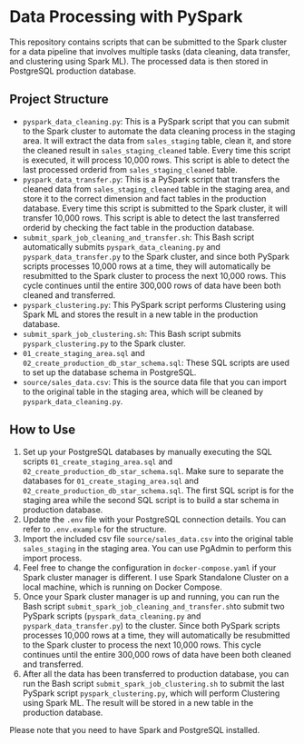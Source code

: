 # Data Processing with PySpark

This repository contains scripts that can be submitted to the Spark cluster for a data pipeline that involves multiple tasks (data cleaning, data transfer, and clustering using Spark ML). The processed data is then stored in PostgreSQL production database.

## Project Structure

- `pyspark_data_cleaning.py`: This is a PySpark script that you can submit to the Spark cluster to automate the data cleaning process in the staging area. It will extract the data from `sales_staging` table, clean it, and store the cleaned result in `sales_staging_cleaned` table. Every time this script is executed, it will process 10,000 rows. This script is able to detect the last processed orderid from `sales_staging_cleaned` table. 
- `pyspark_data_transfer.py`: This is a PySpark script that transfers the cleaned data from `sales_staging_cleaned` table in the staging area, and store it to the correct dimension and fact tables in the production database. Every time this script is submitted to the Spark cluster, it will transfer 10,000 rows. This script is able to detect the last transferred orderid by checking the fact table in the production database.  
- `submit_spark_job_cleaning_and_transfer.sh`: This Bash script automatically submits `pyspark_data_cleaning.py` and `pyspark_data_transfer.py` to the Spark cluster, and since both PySpark scripts processes 10,000 rows at a time, they will automatically be resubmitted to the Spark cluster to process the next 10,000 rows. This cycle continues until the entire 300,000 rows of data have been both cleaned and transferred.
- `pyspark_clustering.py`: This PySpark script performs Clustering using Spark ML and stores the result in a new table in the production database.
- `submit_spark_job_clustering.sh`: This Bash script submits `pyspark_clustering.py` to the Spark cluster.
- `01_create_staging_area.sql` and `02_create_production_db_star_schema.sql`: These SQL scripts are used to set up the database schema in PostgreSQL.
- `source/sales_data.csv`: This is the source data file that you can import to the original table in the staging area, which will be cleaned by `pyspark_data_cleaning.py`.

## How to Use

1. Set up your PostgreSQL databases by manually executing the SQL scripts `01_create_staging_area.sql` and `02_create_production_db_star_schema.sql`. Make sure to separate the databases for `01_create_staging_area.sql` and `02_create_production_db_star_schema.sql`. The first SQL script is for the staging area while the second SQL script is to build a star schema in production database. 
2. Update the `.env` file with your PostgreSQL connection details. You can refer to `.env.example` for the structure.
3. Import the included csv file `source/sales_data.csv` into the original table `sales_staging` in the staging area. You can use PgAdmin to perform this import process.
4. Feel free to change the configuration in `docker-compose.yaml` if your Spark cluster manager is different. I use Spark Standalone Cluster on a local machine, which is running on Docker Compose.
5. Once your Spark cluster manager is up and running, you can run the Bash script `submit_spark_job_cleaning_and_transfer.sh`to submit two PySpark scripts (`pyspark_data_cleaning.py` and `pyspark_data_transfer.py`) to the cluster. Since both PySpark scripts processes 10,000 rows at a time, they will automatically be resubmitted to the Spark cluster to process the next 10,000 rows. This cycle continues until the entire 300,000 rows of data have been both cleaned and transferred.
6. After all the data has been transferred to production database, you can run the Bash script `submit_spark_job_clustering.sh` to submit the last PySpark script `pyspark_clustering.py`, which will perform Clustering using Spark ML. The result will be stored in a new table in the production database. 

Please note that you need to have Spark and PostgreSQL installed.
